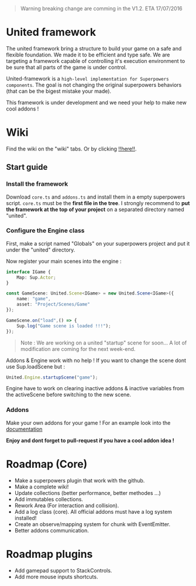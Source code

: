 > Warning breaking change are comming in the V1.2. ETA 17/07/2016

# United framework

The united framework bring a structure to build your game on a safe and flexible foundation. We made it to be efficient and type safe. We are targeting a framework capable of controlling it's execution environment to be sure that all parts of the game is under control.

United-framework is a `high-level implementation for Superpowers components`. The goal is not changing the original superpowers behaviors (that can be the bigest mistake your made).

This framework is under development and we need your help to make new cool addons !

# Wiki

Find the wiki on the "wiki" tabs. Or by clicking [!!here!!](https://github.com/fraxken/United-framework/wiki).

## Start guide

### Install the framework

Download `core.ts` and `addons.ts` and install them in a empty superpowers script. `core.ts` must be the **first file in the tree**. I strongly recommend to **put the framework at the top of your project** on a separated directory named "united".

### Configure the Engine class

First, make a script named "Globals" on your superpowers project and put it under the "united" directory.

Now register your main scenes into the engine :

```ts
interface IGame {
    Map: Sup.Actor;
}

const GameScene: United.Scene<IGame> = new United.Scene<IGame>({
    name: "game",
    asset: "Project/Scenes/Game"
});

GameScene.on("load",() => {
    Sup.log("Game scene is loaded !!!");
});
```

> Note :  We are working on a united "startup" scene for soon... A lot of modification are coming for the next week-end.

Addons & Engine work with no help ! If you want to change the scene dont use Sup.loadScene but :

```ts
United.Engine.startupScene("game");
```

Engine have to work on clearing inactive addons & inactive variables from the activeScene before switching to the new scene.

### Addons

Make your own addons for your game ! For an example look into the [documentation](https://github.com/fraxken/United-framework/wiki/Addons)

**Enjoy and dont forget to pull-request if you have a cool addon idea !**

# Roadmap (Core)

- Make a superpowers plugin that work with the github.
- Make a complete wiki!
- Update collections (better performance, better methodes ...)
- Add immutables collections.
- Rework Area (For interaction and collision).
- Add a log class (core). All official addons must have a log system installed!
- Create an observe/mapping system for chunk with EventEmitter.
- Better addons communication.

# Roadmap plugins

- Add gamepad support to StackControls.
- Add more mouse inputs shortcuts.
